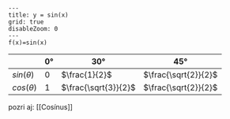 ```functionplot
---
title: y = sin(x)
grid: true
disableZoom: 0
---
f(x)=sin(x)
```

|                | $0°$ | $30°$                | $45°$                |
| -------------- | ---- | -------------------- | -------------------- |
| $sin (\theta)$ | 0    | $\frac{1}{2}$        | $\frac{\sqrt{2}}{2}$ |
| $cos (\theta)$ | 1    | $\frac{\sqrt{3}}{2}$ | $\frac{\sqrt{2}}{2}$ |

pozri aj: [[Cosínus]]